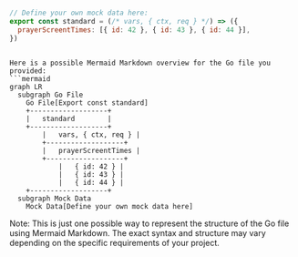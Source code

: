 ```js

// Define your own mock data here:
export const standard = (/* vars, { ctx, req } */) => ({
  prayerScreentTimes: [{ id: 42 }, { id: 43 }, { id: 44 }],
})


```

```mermaid

Here is a possible Mermaid Markdown overview for the Go file you provided:
```mermaid
graph LR
  subgraph Go File
    Go File[Export const standard]
    +-------------------+
    |   standard        |
    +-------------------+
        |   vars, { ctx, req } |
        +-------------------+
        |   prayerScreentTimes |
        +-------------------+
            |   { id: 42 } |
            |   { id: 43 } |
            |   { id: 44 } |
    +-------------------+
  subgraph Mock Data
    Mock Data[Define your own mock data here]
```
Note: This is just one possible way to represent the structure of the Go file using Mermaid Markdown. The exact syntax and structure may vary depending on the specific requirements of your project.

```
